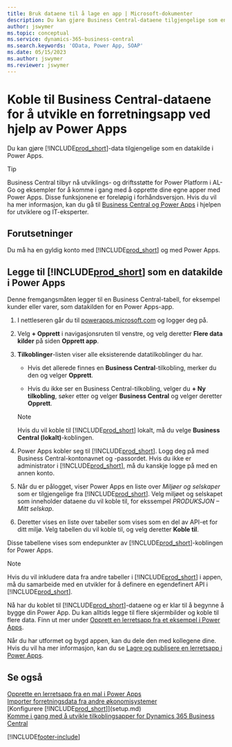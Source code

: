 ```yaml
---
title: Bruk dataene til å lage en app | Microsoft-dokumenter
description: Du kan gjøre Business Central-dataene tilgjengelige som en datakilde og angi en OData-URL-adresse til webtjenestene dine for å utvikle en forretningsapp ved hjelp av Power Apps.
author: jswymer
ms.topic: conceptual
ms.service: dynamics-365-business-central
ms.search.keywords: 'OData, Power App, SOAP'
ms.date: 05/15/2023
ms.author: jswymer
ms.reviewer: jswymer
---
```

# Koble til Business Central-dataene for å utvikle en forretningsapp ved hjelp av Power Apps

Du kan gjøre [!INCLUDE[prod_short](includes/prod_short.md)]-data tilgjengelige som en datakilde i Power Apps.  

> [!TIP]  
> Business Central tilbyr nå utviklings- og driftsstøtte for Power Platform i AL-Go og eksempler for å komme i gang med å opprette dine egne apper med Power Apps. Disse funksjonene er foreløpig i forhåndsversjon. Hvis du vil ha mer informasjon, kan du gå til [Business Central og Power Apps](/dynamics365/business-central/dev-itpro/powerplatform/power-apps-overview) i hjelpen for utviklere og IT-eksperter.

## Forutsetninger

Du må ha en gyldig konto med [!INCLUDE[prod_short](includes/prod_short.md)] og med Power Apps.  

## Legge til [!INCLUDE[prod_short](includes/prod_short.md)] som en datakilde i Power Apps

Denne fremgangsmåten legger til en Business Central-tabell, for eksempel kunder eller varer, som datakilden for en Power Apps-app.

1. I nettleseren går du til [powerapps.microsoft.com](https://powerapps.microsoft.com/) og logger deg på.
2. Velg **+ Opprett** i navigasjonsruten til venstre, og velg deretter **Flere data kilder** på siden **Opprett app**.
  
   <!-- This step opens Power Apps canavs. On first sign-in, you must specify the country/region.  -->
3. **Tilkoblinger**-listen viser alle eksisterende datatilkoblinger du har.

   - Hvis det allerede finnes en **Business Central**-tilkobling, merker du den og velger **Opprett**.

   - Hvis du ikke ser en Business Central-tilkobling, velger du **+ Ny tilkobling**, søker etter og velger **Business Central** og velger deretter **Opprett**.

   > [!NOTE]
   > Hvis du vil koble til [!INCLUDE[prod_short](includes/prod_short.md)] lokalt, må du velge **Business Central (lokalt)**-koblingen.  
  
4. Power Apps kobler seg til [!INCLUDE[prod_short](includes/prod_short.md)]. Logg deg på med Business Central-kontonavnet og -passordet. Hvis du ikke er administrator i [!INCLUDE[prod_short](includes/prod_short.md)], må du kanskje logge på med en annen konto.  
5. Når du er pålogget, viser Power Apps en liste over *Miljøer og selskaper* som er tilgjengelige fra [!INCLUDE[prod_short](includes/prod_short.md)]. Velg miljøet og selskapet som inneholder dataene du vil koble til, for ekssempel *PRODUKSJON – Mitt selskap*.  
6. Deretter vises en liste over tabeller som vises som en del av API-et for ditt miljø. Velg tabellen du vil koble til, og velg deretter **Koble til**.

Disse tabellene vises som endepunkter av [!INCLUDE[prod_short](includes/prod_short.md)]-koblingen for Power Apps.  

> [!NOTE]
> Hvis du vil inkludere data fra andre tabeller i [!INCLUDE[prod_short](includes/prod_short.md)] i appen, må du samarbeide med en utvikler for å definere en egendefinert API i [!INCLUDE[prod_short](includes/prod_short.md)].  

Nå har du koblet til [!INCLUDE[prod_short](includes/prod_short.md)]-dataene og er klar til å begynne å bygge din Power App. Du kan alltids legge til flere skjermbilder og koble til flere data. Finn ut mer under [Opprett en lerretsapp fra et eksempel i Power Apps](/powerapps/maker/canvas-apps/open-and-run-a-sample-app).  

Når du har utformet og bygd appen, kan du dele den med kollegene dine. Hvis du vil ha mer informasjon, kan du se [Lagre og publisere en lerretsapp i Power Apps](/powerapps/maker/canvas-apps/save-publish-app).  

<!--
## Sample apps to get started

As a preview version, Business Central offers several sample apps that you can use as a starting point for building your own apps that use Business Central data. These sample apps are available in the [Business Central Demos](https://github.com/BusinessCentralDemos) repo on GitHub. For a quick overview on the apps, go to [Power Apps samples for Business Central](/dynamics365/business-central/dev-itpro/powerplatform/power-apps-samples).

## Develop and maintain apps application lifecycle management

As an app developer, you may already be familiar with Business Central AL-Go. AL-Go is set of tools on GiHub that enables you to maintain professional DevOps processes for your Business Central AL projects. AL-Go supports source control and activities, like building, testing, and deploying. As a preview, Business Central now offers an Al-Go version that supports for Power Platform solutions. The preview, for example, includes workflows that let you push and pull Power Platfrom changes to and from enviroments. You can access the tools at [https://github.com/BusinessCentralDemos/AL-Go-PTE](https://github.com/BusinessCentralDemos/AL-Go-PTE). For more information, see [Application lifecycle management for Power Apps in Business Central](/dynamics365/business-central/dev-itpro/powerplatform/power-apps-alm).-->

## Se også

[Opprette en lerretsapp fra en mal i Power Apps](/powerapps/maker/canvas-apps/get-started-test-drive)  
[Importer forretningsdata fra andre økonomisystemer](across-import-data-configuration-packages.md)  
[Konfigurere [!INCLUDE[prod_short](includes/prod_short.md)]](setup.md)  
[Komme i gang med å utvikle tilkoblingsapper for Dynamics 365 Business Central](/dynamics365/business-central/dev-itpro/developer/devenv-develop-connect-apps)  

[!INCLUDE[footer-include](includes/footer-banner.md)]
